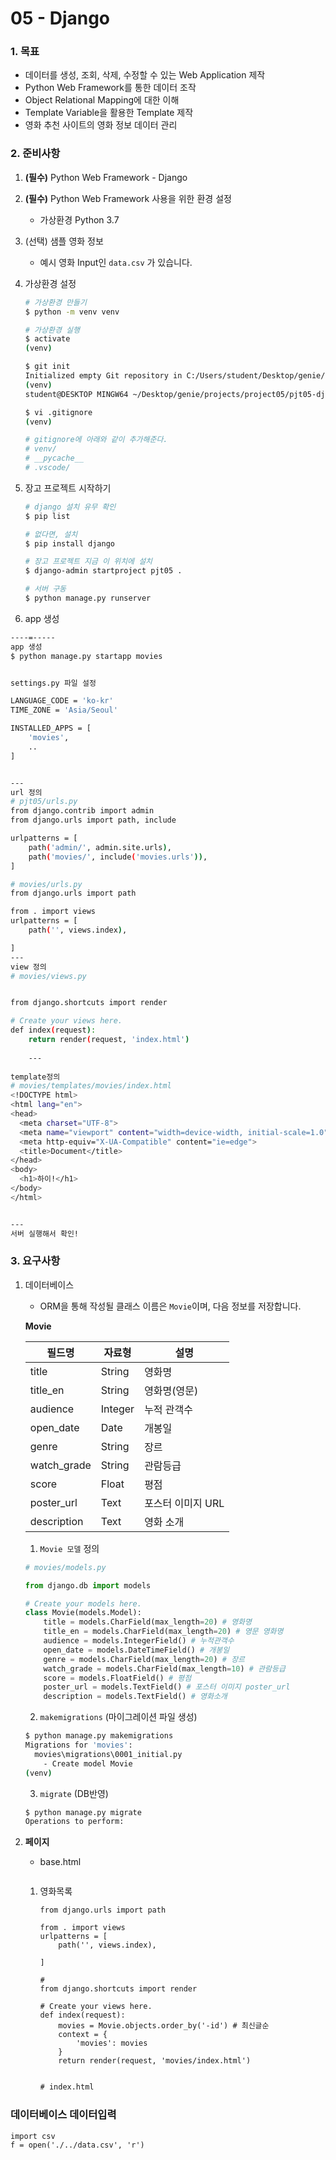 # 05 - Django

### 1. 목표

* 데이터를 생성, 조회, 삭제, 수정할 수 있는 Web Application 제작
* Python Web Framework를 통한 데이터 조작
* Object Relational Mapping에 대한 이해
* Template Variable을 활용한 Template 제작
* 영화 추천 사이트의 영화 정보 데이터 관리



### 2. 준비사항

1. **(필수)** Python Web Framework - Django

2. **(필수)** Python Web Framework 사용을 위한 환경 설정

   * 가상환경 Python 3.7

3. (선택) 샘플 영화 정보

   * 예시 영화 Input인 `data.csv` 가 있습니다.

4. 가상환경 설정

   ```bash
   # 가상환경 만들기
   $ python -m venv venv
   
   # 가상환경 실행
   $ activate
   (venv)
   
   $ git init
   Initialized empty Git repository in C:/Users/student/Desktop/genie/projects/project05/pjt05-django-project/.git/
   (venv)
   student@DESKTOP MINGW64 ~/Desktop/genie/projects/project05/pjt05-django-project (master)
   
   $ vi .gitignore
   (venv)
   
   # gitignore에 아래와 같이 추가해준다.
   # venv/
   # __pycache__
   # .vscode/
   ```

5. 장고 프로젝트 시작하기

   ```bash
   # django 설치 유무 확인
   $ pip list 
   
   # 없다면, 설치
   $ pip install django
   
   # 장고 프로젝트 지금 이 위치에 설치
   $ django-admin startproject pjt05 .
   
   # 서버 구동
   $ python manage.py runserver
   ```

6. app 생성

```bash
----=-----
app 생성
$ python manage.py startapp movies


settings.py 파일 설정

LANGUAGE_CODE = 'ko-kr'
TIME_ZONE = 'Asia/Seoul'

INSTALLED_APPS = [
    'movies',
    ..
]


---
url 정의
# pjt05/urls.py
from django.contrib import admin
from django.urls import path, include

urlpatterns = [
    path('admin/', admin.site.urls),
    path('movies/', include('movies.urls')),
]

# movies/urls.py
from django.urls import path

from . import views
urlpatterns = [
    path('', views.index),

]
--- 
view 정의
# movies/views.py


from django.shortcuts import render

# Create your views here.
def index(request):
    return render(request, 'index.html')
    
    --- 
    
template정의
# movies/templates/movies/index.html
<!DOCTYPE html>
<html lang="en">
<head>
  <meta charset="UTF-8">
  <meta name="viewport" content="width=device-width, initial-scale=1.0">
  <meta http-equiv="X-UA-Compatible" content="ie=edge">
  <title>Document</title>
</head>
<body>
  <h1>하이!</h1>
</body>
</html>


---
서버 실행해서 확인!


```



### 3. 요구사항

1. 데이터베이스

   * ORM을 통해 작성될 클래스 이름은 `Movie`이며, 다음 정보를 저장합니다.

   

   **Movie**

   | 필드명      | 자료형  | 설명              |
   | ----------- | ------- | ----------------- |
   | title       | String  | 영화명            |
   | title_en    | String  | 영화명(영문)      |
   | audience    | Integer | 누적 관객수       |
   | open_date   | Date    | 개봉일            |
   | genre       | String  | 장르              |
   | watch_grade | String  | 관람등급          |
   | score       | Float   | 평점              |
   | poster_url  | Text    | 포스터 이미지 URL |
   | description | Text    | 영화 소개         |

   

   1. `Movie 모델` 정의

   ```python
   # movies/models.py
   
   from django.db import models
   
   # Create your models here.
   class Movie(models.Model):
       title = models.CharField(max_length=20) # 영화명
       title_en = models.CharField(max_length=20) # 영문 영화명
       audience = models.IntegerField() # 누적관객수
       open_date = models.DateTimeField() # 개봉일
       genre = models.CharField(max_length=20) # 장르
       watch_grade = models.CharField(max_length=10) # 관람등급
       score = models.FloatField() # 평점
       poster_url = models.TextField() # 포스터 이미지 poster_url
       description = models.TextField() # 영화소개
   ```

   2. `makemigrations` (마이그레이션 파일 생성)

   ```bash
   $ python manage.py makemigrations
   Migrations for 'movies':
     movies\migrations\0001_initial.py
       - Create model Movie
   (venv)
   ```

   3. `migrate` (DB반영)

   ```bash
   $ python manage.py migrate
   Operations to perform:
   ```

   

2. **페이지**

   * base.html

     ```
     
     ```

     

   1. 영화목록

      ```
      from django.urls import path
      
      from . import views
      urlpatterns = [
          path('', views.index),
      
      ]
      
      #
      from django.shortcuts import render
      
      # Create your views here.
      def index(request):
          movies = Movie.objects.order_by('-id') # 최신글순
          context = {
              'movies': movies
          }
          return render(request, 'movies/index.html')
          
      ```

      ```html
      # index.html
      ```

      

### 데이터베이스 데이터입력

```shell
import csv
f = open('./../data.csv', 'r')
```



